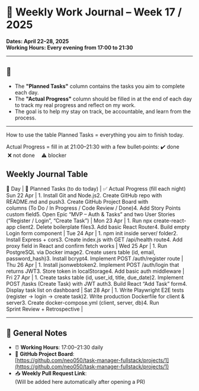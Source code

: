 # 📅 Weekly Work Journal – Week 17 / 2025  
**Dates: April 22–28, 2025**  
**Working Hours: Every evening from 17:00 to 21:30**

---

## 🧭

- The **"Planned Tasks"** column contains the tasks you aim to complete each day.  
- The **"Actual Progress"** column should be filled in at the end of each day to track my real progress and reflect on my work.  
- The goal is to help my stay on track, be accountable, and learn from the process.

---
How to use the table
Planned Tasks = everything you aim to finish today.

Actual Progress = fill in at 21:00–21:30 with a few bullet‑points:
✔️ done  ❌ not done  ⚠️ blocker 

## Weekly Journal Table

📅 Day | 📌 Planned Tasks (to do today) | ✅ Actual Progress (fill each night)
Sun 22 Apr | 1. Install Git and Node.js2. Create GitHub repo with README.md and push3. Create GitHub Project Board with columns (To Do / In Progress / Code Review / Done)4. Add Story Points custom field5. Open Epic “MVP – Auth & Tasks” and two User Stories (“Register / Login”, “Create Task”) | 
Mon 23 Apr | 1. Run npx create-react-app client2. Delete boilerplate files3. Add basic React Router4. Build empty Login form component | 
Tue 24 Apr | 1. npm init inside server/ folder2. Install Express + cors3. Create index.js with GET /api/health route4. Add proxy field in React and confirm fetch works | 
Wed 25 Apr | 1. Run PostgreSQL via Docker image2. Create users table (id, email, password_hash)3. Install bcrypt4. Implement POST /auth/register route | 
Thu 26 Apr | 1. Install jsonwebtoken2. Implement POST /auth/login that returns JWT3. Store token in localStorage4. Add basic auth middleware | 
Fri 27 Apr | 1. Create tasks table (id, user_id, title, due_date)2. Implement POST /tasks (Create Task) with JWT auth3. Build React “Add Task” form4. Display task list on dashboard | 
Sat 28 Apr | 1. Write Playwright E2E tests (register → login → create task)2. Write production Dockerfile for client & server3. Create docker-compose.yml (client, server, db)4. Run Sprint Review + Retrospective | 

---

## 📝 General Notes

- ⏰ **Working Hours**: 17:00–21:30 daily  
- 📌 **GitHub Project Board**:  
  [https://github.com/neo050/task-manager-fullstack/projects/1](https://github.com/neo050/task-manager-fullstack/projects/1)  
- 📥 **Weekly Pull Request Link**:  
  (Will be added here automatically after opening a PR)


